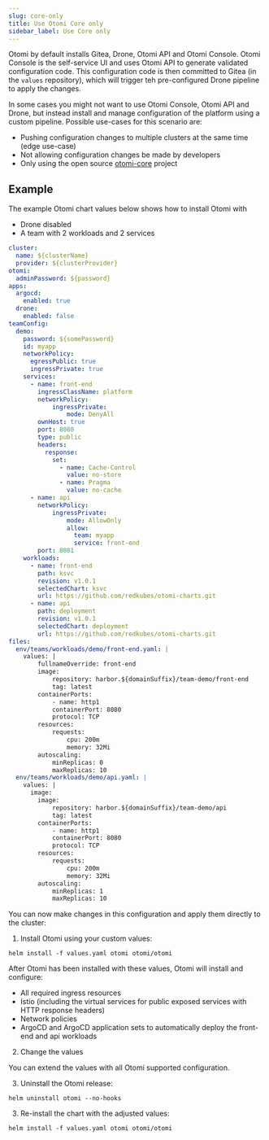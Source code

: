 ```yaml
---
slug: core-only
title: Use Otomi Core only
sidebar_label: Use Core only
---
```


Otomi by default installs Gitea, Drone, Otomi API and Otomi Console. Otomi Console is the self-service UI and uses Otomi API to generate validated configuration code. This configuration code is then committed to Gitea (in the `values` repository), which will trigger teh pre-configured Drone pipeline to apply the changes.

In some cases you might not want to use Otomi Console, Otomi API and Drone, but instead install and manage configuration of the platform using a custom pipeline. Possible use-cases for this scenario are:

- Pushing configuration changes to multiple clusters at the same time (edge use-case)
- Not allowing configuration changes be made by developers
- Only using the open source [otomi-core](https://github.com/redkubes/otomi-core) project

## Example

The example Otomi chart values below shows how to install Otomi with 

- Drone disabled
- A team with 2 workloads and 2 services

```yaml
cluster:
  name: ${clusterName}
  provider: ${clusterProvider}
otomi:
  adminPassword: ${password}
apps:
  argocd:
    enabled: true
  drone:
    enabled: false
teamConfig:
  demo:
    password: ${somePassword}
    id: myapp
    networkPolicy:
      egressPublic: true
      ingressPrivate: true
    services:
      - name: front-end
        ingressClassName: platform
        networkPolicy:
            ingressPrivate:
                mode: DenyAll
        ownHost: true
        port: 8080
        type: public
        headers:
          response:
            set:
              - name: Cache-Control
                value: no-store
              - name: Pragma
                value: no-cache
      - name: api
        networkPolicy:
            ingressPrivate:
                mode: AllowOnly
                allow:
                  team: myapp
                  service: front-end
        port: 8081
    workloads:
      - name: front-end
        path: ksvc
        revision: v1.0.1
        selectedChart: ksvc
        url: https://github.com/redkubes/otomi-charts.git
      - name: api
        path: deployment
        revision: v1.0.1
        selectedChart: deployment
        url: https://github.com/redkubes/otomi-charts.git
files:
  env/teams/workloads/demo/front-end.yaml: |
    values: |
        fullnameOverride: front-end
        image:
            repository: harbor.${domainSuffix}/team-demo/front-end
            tag: latest
        containerPorts:
            - name: http1
            containerPort: 8080
            protocol: TCP
        resources:
            requests:
                cpu: 200m
                memory: 32Mi
        autoscaling:
            minReplicas: 0
            maxReplicas: 10    
  env/teams/workloads/demo/api.yaml: |
    values: |
      image:
        image:
            repository: harbor.${domainSuffix}/team-demo/api
            tag: latest
        containerPorts:
            - name: http1
            containerPort: 8080
            protocol: TCP
        resources:
            requests:
                cpu: 200m
                memory: 32Mi
        autoscaling:
            minReplicas: 1
            maxReplicas: 10    
```

You can now make changes in this configuration and apply them directly to the cluster:

1. Install Otomi using your custom values:

```
helm install -f values.yaml otomi otomi/otomi
```

After Otomi has been installed with these values, Otomi will install and configure:

- All required ingress resources
- Istio (including the virtual services for public exposed services with HTTP response headers)
- Network policies
- ArgoCD and ArgoCD application sets to automatically deploy the front-end and api workloads

2. Change the values

You can extend the values with all Otomi supported configuration.

3. Uninstall the Otomi release:

```
helm uninstall otomi --no-hooks
```

3. Re-install the chart with the adjusted values:

```
helm install -f values.yaml otomi otomi/otomi
```
